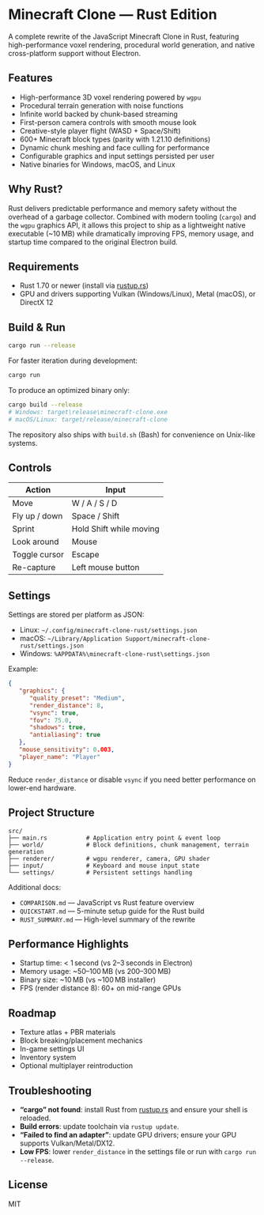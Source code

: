 # Minecraft Clone — Rust Edition

A complete rewrite of the JavaScript Minecraft Clone in Rust, featuring high-performance voxel rendering, procedural world generation, and native cross-platform support without Electron.

## Features

- High-performance 3D voxel rendering powered by `wgpu`
- Procedural terrain generation with noise functions
- Infinite world backed by chunk-based streaming
- First-person camera controls with smooth mouse look
- Creative-style player flight (WASD + Space/Shift)
- 600+ Minecraft block types (parity with 1.21.10 definitions)
- Dynamic chunk meshing and face culling for performance
- Configurable graphics and input settings persisted per user
- Native binaries for Windows, macOS, and Linux

## Why Rust?

Rust delivers predictable performance and memory safety without the overhead of a garbage collector. Combined with modern tooling (`cargo`) and the `wgpu` graphics API, it allows this project to ship as a lightweight native executable (~10 MB) while dramatically improving FPS, memory usage, and startup time compared to the original Electron build.

## Requirements

- Rust 1.70 or newer (install via [rustup.rs](https://rustup.rs/))
- GPU and drivers supporting Vulkan (Windows/Linux), Metal (macOS), or DirectX 12

## Build & Run

```bash
cargo run --release
```

For faster iteration during development:

```bash
cargo run
```

To produce an optimized binary only:

```bash
cargo build --release
# Windows: target\release\minecraft-clone.exe
# macOS/Linux: target/release/minecraft-clone
```

The repository also ships with `build.sh` (Bash) for convenience on Unix-like systems.

## Controls

| Action        | Input                |
|---------------|----------------------|
| Move          | W / A / S / D        |
| Fly up / down | Space / Shift        |
| Sprint        | Hold Shift while moving |
| Look around   | Mouse                |
| Toggle cursor | Escape               |
| Re-capture    | Left mouse button    |

## Settings

Settings are stored per platform as JSON:

- Linux: `~/.config/minecraft-clone-rust/settings.json`
- macOS: `~/Library/Application Support/minecraft-clone-rust/settings.json`
- Windows: `%APPDATA%\minecraft-clone-rust\settings.json`

Example:

```json
{
   "graphics": {
      "quality_preset": "Medium",
      "render_distance": 8,
      "vsync": true,
      "fov": 75.0,
      "shadows": true,
      "antialiasing": true
   },
   "mouse_sensitivity": 0.003,
   "player_name": "Player"
}
```

Reduce `render_distance` or disable `vsync` if you need better performance on lower-end hardware.

## Project Structure

```
src/
├── main.rs           # Application entry point & event loop
├── world/            # Block definitions, chunk management, terrain generation
├── renderer/         # wgpu renderer, camera, GPU shader
├── input/            # Keyboard and mouse input state
└── settings/         # Persistent settings handling
```

Additional docs:

- `COMPARISON.md` — JavaScript vs Rust feature overview
- `QUICKSTART.md` — 5-minute setup guide for the Rust build
- `RUST_SUMMARY.md` — High-level summary of the rewrite

## Performance Highlights

- Startup time: < 1 second (vs 2–3 seconds in Electron)
- Memory usage: ~50–100 MB (vs 200–300 MB)
- Binary size: ~10 MB (vs ~100 MB installer)
- FPS (render distance 8): 60+ on mid-range GPUs

## Roadmap

- Texture atlas + PBR materials
- Block breaking/placement mechanics
- In-game settings UI
- Inventory system
- Optional multiplayer reintroduction

## Troubleshooting

- **“cargo” not found**: install Rust from [rustup.rs](https://rustup.rs/) and ensure your shell is reloaded.
- **Build errors**: update toolchain via `rustup update`.
- **“Failed to find an adapter”**: update GPU drivers; ensure your GPU supports Vulkan/Metal/DX12.
- **Low FPS**: lower `render_distance` in the settings file or run with `cargo run --release`.

## License

MIT